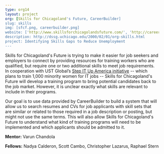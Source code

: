 ```yaml
---
type: org14
layout: project
org: [Skills for Chicagoland's Future, CareerBuilder]
slug: skills
img: [sfcf.png, careerbuilder.png]
website: ['http://www.skillsforchicagolandsfuture.com/', 'http://careerbuilder.com/']
description: http://dssg.uchicago.edu/2000/02/01/org-skills.html
project: Identifying Skills Gaps to Reduce Unemployment
---
```


<p>Skills for Chicagoland's Future is trying to make it easier for job seekers and employers to connect by providing resources for training workers who are qualified, but require one or two additional skills to meet job requirements. In cooperation with UST Global’s <a href="http://www.joinstepitupamerica.com/en/">Step IT Up America initiative</a> -- which plans to train 1,000 minority women for IT jobs -- Skills for Chicagoland's Future will develop a training program to bring potential candidates back to the job market. However, it is unclear exactly what skills are relevant to include in their programs.  

<p>Our goal is to use data provided by CareerBuilder to build a system that will allow us to search resumes and CVs for job applicants with skill sets that are similar or related to those required in a job description or posting, but might not use the same terms.  This will also allow Skills for Chicagoland's Future to understand what kind of training programs will need to be implemented and which applicants should be admitted to it.

<p><b>Mentor:</b> Varun Chandola

<p><b>Fellows:</b> Nadya Calderon, Scott Cambo, Christopher Lazarus, Raphael Stern